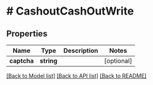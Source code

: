 # # CashoutCashOutWrite

## Properties

Name | Type | Description | Notes
------------ | ------------- | ------------- | -------------
**captcha** | **string** |  | [optional]

[[Back to Model list]](../../README.md#models) [[Back to API list]](../../README.md#endpoints) [[Back to README]](../../README.md)
